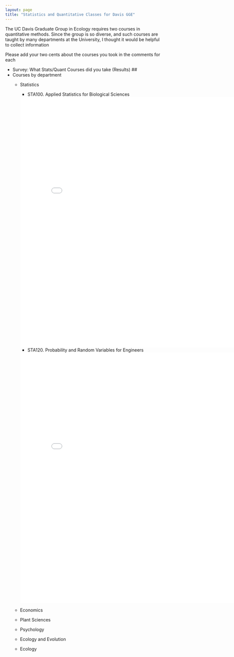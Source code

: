 ```yaml
---
layout: page
title: "Statistics and Quantitative Classes for Davis GGE"
---
```


The UC Davis Graduate Group in Ecology requires two courses in quantitative methods.  Since the group is so diverse, and such courses are taught by many departments at the University, I thought it would be helpful to collect information 

Please add your two cents about the courses you took in the comments for each 


-  <a onclick="navigate('/statsclasses/STA100.html')">Survey: What Stats/Quant Courses did you take</a><a onclick="chgifr('/statsclasses/STA100.html', 'classframe')"> (Results)</a> ##
-  Courses by department
    - Statistics
        -  <a onclick="showhide('STA100');">STA100. Applied Statistics for Biological Sciences</a>

        <iframe width="800" height="800" src="/statsclasses/STA100.html" id="STA100" frameborder="0" scrolling="no" allowtransparency="true" style="display:hide"></iframe>

        -  <a onclick="showhide('STA120');">STA120. Probability and Random Variables for Engineers</a>

        <iframe width="800" height="800" src="/statsclasses/STA120.html" id="STA120" frameborder="0" scrolling="no" allowtransparency="true" style="display:hide"></iframe>
        
    - Economics
    - Plant Sciences
    - Psychology
    - Ecology and Evolution
    - Ecology







